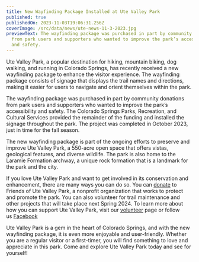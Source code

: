 ```yaml
---
title: New Wayfinding Package Installed at Ute Valley Park
published: true
publishedOn: 2023-11-03T19:06:31.256Z
coverImage: /src/data/news/ute-news-11-3-2023.jpg
previewText: The wayfinding package was purchased in part by community donations
  from park users and supporters who wanted to improve the park’s accessibility
  and safety.
---
```


Ute Valley Park, a popular destination for hiking, mountain biking, dog walking, and running in Colorado Springs, has recently received a new wayfinding package to enhance the visitor experience. The wayfinding package consists of signage that displays the trail names and directions, making it easier for users to navigate and orient themselves within the park.

The wayfinding package was purchased in part by community donations from park users and supporters who wanted to improve the park’s accessibility and safety. The Colorado Springs Parks, Recreation, and Cultural Services provided the remainder of the funding and installed the signage throughout the park. The project was completed in October 2023, just in time for the fall season.

The new wayfinding package is part of the ongoing efforts to preserve and improve Ute Valley Park, a 550-acre open space that offers vistas, geological features, and diverse wildlife. The park is also home to the Laramie Formation archway, a unique rock formation that is a landmark for the park and the city.

If you love Ute Valley Park and want to get involved in its conservation and enhancement, there are many ways you can do so. You can [donate](https://www.friendsofutevalleypark.com/donate/) to Friends of Ute Valley Park, a nonprofit organization that works to protect and promote the park. You can also volunteer for trail maintenance and other projects that will take place next Spring 2024. To learn more about how you can support Ute Valley Park, visit our [volunteer](https://www.friendsofutevalleypark.com/volunteer/) page or follow us [Facebook](https://facebook.com/friendsofutevalleypark)

Ute Valley Park is a gem in the heart of Colorado Springs, and with the new wayfinding package, it is even more enjoyable and user-friendly. Whether you are a regular visitor or a first-timer, you will find something to love and appreciate in this park. Come and explore Ute Valley Park today and see for yourself!
